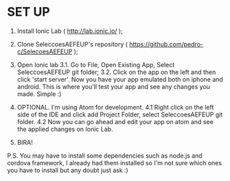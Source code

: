 # SET UP


1. Install Ionic Lab ( http://lab.ionic.io/ );
2. Clone SeleccoesAEFEUP's repository ( https://github.com/pedro-c/SelecoesAEFEUP );
3. Open Ionic lab
  3.1. Go to File, Open Existing App, Select SeleccoesAEFEUP git folder;
  3.2. Click on the app on the left and then click 'start server'.
  Now you have your app emulated both on iphone and android. This is where you'll test your app and see any changes you made. Simple :)

4. OPTIONAL. I'm using Atom for development.
 4.1 Right click on the left side of the IDE and click add Project Folder, select SeleccoesAEFEUP git folder.
 4.2 Now you can go ahead and edit your app on atom and see the applied changes on Ionic Lab.

5. BIRA!

P.S. You may have to install some dependencies such as node.js and cordova framework, I already had them installed so I'm not sure which ones you have to install but any doubt just ask :)
